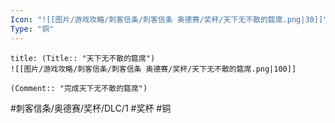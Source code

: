 ```yaml
---
Icon: "![[图片/游戏攻略/刺客信条/刺客信条 奥德赛/奖杯/天下无不散的筵席.png|30]]"
Type: "铜"
---
```

```ad-common-bronze-trophy
title: (Title:: "天下无不散的筵席")
![[图片/游戏攻略/刺客信条/刺客信条 奥德赛/奖杯/天下无不散的筵席.png|100]]

(Comment:: "完成天下无不散的筵席")
```

#刺客信条/奥德赛/奖杯/DLC/1 #奖杯 #铜
